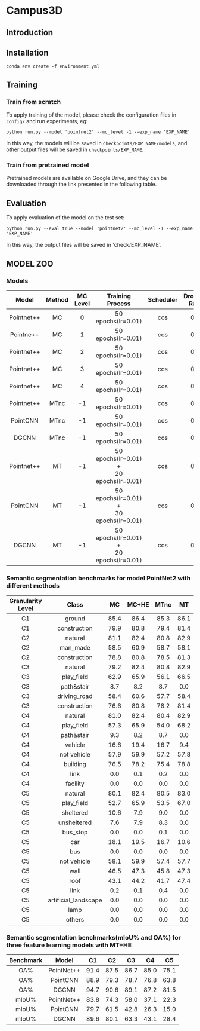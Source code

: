 # Campus3D
## Introduction

## Installation
```
conda env create -f environment.yml
```
## Training
### Train from scratch
To apply training of the model, please check the configuration files in `config/` and run experiments, eg:
```
python run.py --model 'pointnet2' --mc_level -1 --exp_name 'EXP_NAME'
```
In this way, the models will be saved in `checkpoints/EXP_NAME/models`, and other output files will be saved in `checkpoints/EXP_NAME`.
### Train from pretrained model
Pretrained models are available on Google Drive, and they can be downloaded through the link presented in the following table.
## Evaluation
To apply evaluation of the model on the test set:
```
python run.py --eval true --model 'pointnet2' --mc_level -1 --exp_name 'EXP_NAME'
```
In this way, the output files will be saved in 'check/EXP_NAME'.
## MODEL ZOO
### Models
|Model|Method|MC Level|Training Process|Scheduler|Dropout<br>Rate|Download<br>Link|
:-:|:-:|:-:|:-:|:-:|:-:|:-:
|Pointnet++|MC|0|50 epochs(lr=0.01)|cos|0.5|[MC0](https://drive.google.com/file/d/1XrCGYfFwFBx6y4O6CY71YFGXFxCUwSbc/view?usp=sharing)|
|Pointne++|MC|1|50 epochs(lr=0.01)|cos|0.5|[MC1](https://drive.google.com/file/d/1oUOyuszPHDjZsRDhdJGwIHXxImllvvRT/view?usp=sharing)|
|Pointnet++|MC|2|50 epochs(lr=0.01)|cos|0.5|[MC2](https://drive.google.com/file/d/1peZa8j-HMI4-NCfnSSjpYXrHmI1M3AG1/view?usp=sharing)|
|Pointnet++|MC|3|50 epochs(lr=0.01)|cos|0.5|[MC3](https://drive.google.com/file/d/1aXPemqQCXWL33DdlMB86jnhNCx7-hoNB/view?usp=sharing)|
|Pointnet++|MC|4|50 epochs(lr=0.01)|cos|0.5|[MC4](https://drive.google.com/file/d/1ilJXKI42pcbenK7Q2LRWzOAm4ui6teWI/view?usp=sharing)|
|Pointnet++|MTnc|-1|50 epochs(lr=0.01)|cos|0.5|[pointnet2_MTnc](https://drive.google.com/file/d/1QducufhXMk65LO5ZNJx-1kLRg42yf2L6/view?usp=sharing)|
|PointCNN|MTnc|-1|50 epochs(lr=0.01)|cos|0.5|[pointcnn_MTnc](https://drive.google.com/file/d/1NAaNVMtq79AyxYhS8Caz2LpTyxl0tntw/view?usp=sharing)|
|DGCNN|MTnc|-1|50 epochs(lr=0.01)|cos|0.5|[dgcnn_MTnc](https://drive.google.com/file/d/1-CQHSkdda30j7Zq9HyC0ZITGsdiHsZ0W/view?usp=sharing)|
|Pointnet++|MT|-1|50 epochs(lr=0.01) +<br>20 epochs(lr=0.01)|cos|0.5|[pointnet2_MT]()|
|PointCNN|MT|-1|50 epochs(lr=0.01) +<br>30 epochs(lr=0.01)|cos|0.5|[pointcnn_MT](https://drive.google.com/file/d/1l9kda3z5359aI08ZpdRDJRm6YItvv_3N/view?usp=sharing)|
|DGCNN|MT|-1|50 epochs(lr=0.01) +<br>20 epochs(lr=0.01)|cos|0.5|[dgcnn_MT](https://drive.google.com/file/d/1qo157dARwZhZ5R_AUDSbs_bE_T5S0bD-/view?usp=sharing)|

### Semantic segmentation benchmarks for model PointNet2 with different methods <br>
|Granularity Level|Class|MC|MC+HE|MTnc|MT|MT+HE|
:-:|:-:|:-:|:-:|:-:|:-:|:-:
|C1|ground|85.4|86.4|85.3|86.1|86.1|
|C1|construction|79.9|80.8|79.4|81.4|81.5|
|C2|natural|81.1|82.4|80.8|82.9|82.9|
|C2|man_made|58.5|60.9|58.7|58.1|58.5|
|C2|construction|78.8|80.8|78.5|81.3|81.5|
|C3|natural|79.2|82.4|80.8|82.9|82.9|
|C3|play_field|62.9|65.9|56.1|66.5|67.3|
|C3|path&stair|8.7|8.2|8.7|0.0|0.0|
|C3|driving_road|58.4|60.6|57.7|58.4|58.5|
|C3|construction|76.6|80.8|78.2|81.4|81.5|
|C4|natural|81.0|82.4|80.4|82.9|82.9|
|C4|play_field|57.3|65.9|54.0|68.2|67.3|
|C4|path&stair|9.3|8.2|8.7|0.0|0.0|
|C4|vehicle|16.6|19.4|16.7|9.4|9.9|
|C4|not vehicle|57.9|59.9|57.2|57.8|57.9|
|C4|building|76.5|78.2|75.4|78.8|78.8|
|C4|link|0.0|0.1|0.2|0.0|0.0|
|C4|facility|0.0|0.0|0.0|0.0|0.0|
|C5|natural|80.1|82.4|80.5|83.0|82.9|
|C5|play_field|52.7|65.9|53.5|67.0|67.3|
|C5|sheltered|10.6|7.9|9.0|0.0|0.0|
|C5|unsheltered|7.6|7.9|8.3|0.0|0.0|
|C5|bus_stop|0.0|0.0|0.1|0.0|0.0|
|C5|car|18.1|19.5|16.7|10.6|9.9|
|C5|bus|0.0|0.0|0.0|0.0|0.0|
|C5|not vehicle|58.1|59.9|57.4|57.7|57.9|
|C5|wall|46.5|47.3|45.8|47.3|47.1|
|C5|roof|43.1|44.2|41.7|47.4|47.4|
|C5|link|0.2|0.1|0.4|0.0|0.0|
|C5|artificial_landscape|0.0|0.0|0.0|0.0|0.0|
|C5|lamp|0.0|0.0|0.0|0.0|0.0|
|C5|others|0.0|0.0|0.0|0.0|0.0|

### Semantic segmentation benchmarks(mIoU% and OA%) for three feature learning models with MT+HE <br>
|Benchmark|Model|C1|C2|C3|C4|C5|
:-:|:-:|:-:|:-:|:-:|:-:|:-:
|OA%|PointNet++|91.4|87.5|86.7|85.0|75.1|
|OA%|PointCNN|88.9|79.3|78.7|76.8|63.8|
|OA%|DGCNN|94.7|90.6|89.1|87.2|81.5|
|mIoU%|PointNet++|83.8|74.3|58.0|37.1|22.3|
|mIoU%|PointCNN|79.7|61.5|42.8|26.3|15.0|
|mIoU%|DGCNN|89.6|80.1|63.3|43.1|28.4|
